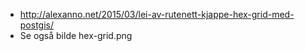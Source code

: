 * http://alexanno.net/2015/03/lei-av-rutenett-kjappe-hex-grid-med-postgis/
* Se også bilde hex-grid.png
